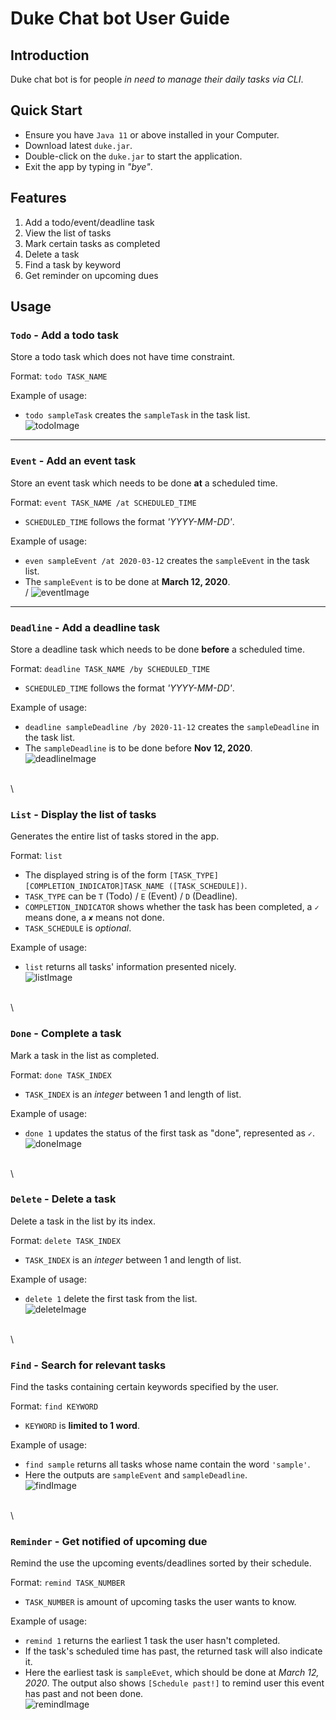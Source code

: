 # Duke Chat bot User Guide

## Introduction

Duke chat bot is for people _in need to manage their daily tasks via CLI_.

## Quick Start

* Ensure you have `Java 11` or above installed in your Computer.
* Download latest `duke.jar`.
* Double-click on the `duke.jar` to start the application.
* Exit the app by typing in _"bye"_.  

## Features

1. Add a todo/event/deadline task
1. View the list of tasks
1. Mark certain tasks as completed
1. Delete a task
1. Find a task by keyword
1. Get reminder on upcoming dues  

## Usage

### `Todo` - Add a todo task

Store a todo task which does not have time constraint.

Format: `todo TASK_NAME`

Example of usage: 

* `todo sampleTask` creates the `sampleTask` in the task list.  
![todoImage](asset/todo.png)  

***

### `Event` - Add an event task

Store an event task which needs to be done __at__ a scheduled time.

Format: `event TASK_NAME /at SCHEDULED_TIME`

* `SCHEDULED_TIME` follows the format _'YYYY-MM-DD'_.

Example of usage: 

* `even sampleEvent /at 2020-03-12` creates the `sampleEvent` in the task list.
* The `sampleEvent` is to be done at __March 12, 2020__.  
/
![eventImage](asset/event.png)  

***

### `Deadline` - Add a deadline task

Store a deadline task which needs to be done __before__ a scheduled time.

Format: `deadline TASK_NAME /by SCHEDULED_TIME`
* `SCHEDULED_TIME` follows the format _'YYYY-MM-DD'_.

Example of usage: 

* `deadline sampleDeadline /by 2020-11-12` creates the `sampleDeadline` in the task list.
* The `sampleDeadline` is to be done before __Nov 12, 2020__.  
![deadlineImage](asset/deadline.png)  
   
\
\
   
### `List` - Display the list of tasks

Generates the entire list of tasks stored in the app.

Format: `list`

* The displayed string is of the form `[TASK_TYPE][COMPLETION_INDICATOR]TASK_NAME ([TASK_SCHEDULE])`.
* `TASK_TYPE` can be `T` (Todo) / `E` (Event) / `D` (Deadline).
* `COMPLETION_INDICATOR` shows whether the task has been completed, a `✓` means done, a `✘` means not done.
* `TASK_SCHEDULE` is _optional_.

Example of usage: 

* `list` returns all tasks' information presented nicely.  
![listImage](asset/list.png)  
   
\
\
   
### `Done` - Complete a task

Mark a task in the list as completed.

Format: `done TASK_INDEX`

* `TASK_INDEX` is an _integer_ between 1 and length of list.

Example of usage: 

* `done 1` updates the status of the first task as "done", represented as `✓`.  
![doneImage](asset/done.png)  
   
\
\
   
### `Delete` - Delete a task

Delete a task in the list by its index.

Format: `delete TASK_INDEX`
* `TASK_INDEX` is an _integer_ between 1 and length of list.

Example of usage: 

* `delete 1` delete the first task from the list.  
![deleteImage](asset/delete.png)  
   
\
\
   
### `Find` - Search for relevant tasks

Find the tasks containing certain keywords specified by the user.

Format: `find KEYWORD`

* `KEYWORD` is __limited to 1 word__.

Example of usage: 

* `find sample` returns all tasks whose name contain the word `'sample'`.
* Here the outputs are `sampleEvent` and `sampleDeadline`.  
![findImage](asset/find.png)  
   
\
\
   
### `Reminder` - Get notified of upcoming due

Remind the use the upcoming events/deadlines sorted by their schedule.

Format: `remind TASK_NUMBER`
* `TASK_NUMBER` is amount of upcoming tasks the user wants to know.

Example of usage: 

* `remind 1` returns the earliest 1 task the user hasn't completed.
* If the task's scheduled time has past, the returned task will also indicate it.
* Here the earliest task is `sampleEvet`, which should be done at _March 12, 2020_. The output also shows `[Schedule past!]` to remind user this event has past and not been done.  
![remindImage](asset/remind.png)
